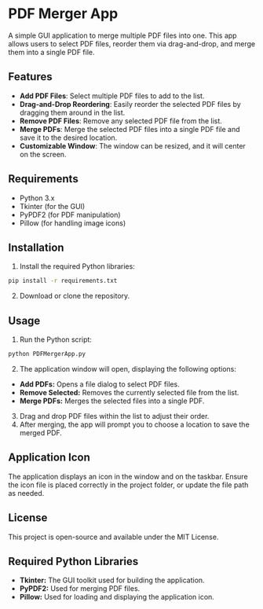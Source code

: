 # PDF Merger App

A simple GUI application to merge multiple PDF files into one. This app allows users to select PDF files, reorder them via drag-and-drop, and merge them into a single PDF file.

## Features

- **Add PDF Files**: Select multiple PDF files to add to the list.
- **Drag-and-Drop Reordering**: Easily reorder the selected PDF files by dragging them around in the list.
- **Remove PDF Files**: Remove any selected PDF file from the list.
- **Merge PDFs**: Merge the selected PDF files into a single PDF file and save it to the desired location.
- **Customizable Window**: The window can be resized, and it will center on the screen.

## Requirements

- Python 3.x
- Tkinter (for the GUI)
- PyPDF2 (for PDF manipulation)
- Pillow (for handling image icons)

## Installation

1. Install the required Python libraries:

```bash
pip install -r requirements.txt
```

2. Download or clone the repository.

## Usage

1. Run the Python script:
```bash
python PDFMergerApp.py
```
2. The application window will open, displaying the following options:

- **Add PDFs:** Opens a file dialog to select PDF files.
- **Remove Selected:** Removes the currently selected file from the list.
- **Merge PDFs:** Merges the selected files into a single PDF.
3. Drag and drop PDF files within the list to adjust their order.
4. After merging, the app will prompt you to choose a location to save the merged PDF.

## Application Icon

The application displays an icon in the window and on the taskbar. Ensure the icon file is placed correctly in the project folder, or update the file path as needed.

## License

This project is open-source and available under the MIT License.

## Required Python Libraries

- **Tkinter:** The GUI toolkit used for building the application.
- **PyPDF2:** Used for merging PDF files.
- **Pillow:** Used for loading and displaying the application icon.




